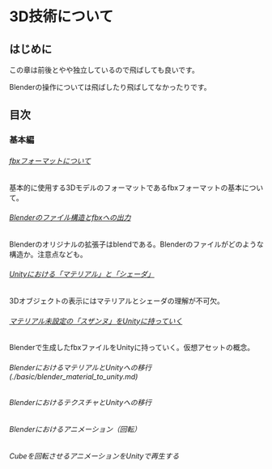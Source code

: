 # 3D技術について

## はじめに

この章は前後とやや独立しているので飛ばしても良いです。

Blenderの操作については飛ばしたり飛ばしてなかったりです。

## 目次

### 基本編

###### [fbxフォーマットについて](./basic/fbx_format.md)

基本的に使用する3Dモデルのフォーマットであるfbxフォーマットの基本について。

###### [Blenderのファイル構造とfbxへの出力](./basic/blender_fbx.md)

Blenderのオリジナルの拡張子はblendである。Blenderのファイルがどのような構造か。注意点なども。

###### [Unityにおける「マテリアル」と「シェーダ」](./basic/material_and_shader.md)

3Dオブジェクトの表示にはマテリアルとシェーダの理解が不可欠。

###### [マテリアル未設定の「スザンヌ」をUnityに持っていく](./basic/nakid_suzanne.md)

Blenderで生成したfbxファイルをUnityに持っていく。仮想アセットの概念。

###### BlenderにおけるマテリアルとUnityへの移行(./basic/blender_material_to_unity.md)



###### BlenderにおけるテクスチャとUnityへの移行


###### Blenderにおけるアニメーション（回転）

###### Cubeを回転させるアニメーションをUnityで再生する





